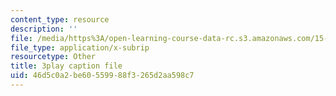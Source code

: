 ```yaml
---
content_type: resource
description: ''
file: /media/https%3A/open-learning-course-data-rc.s3.amazonaws.com/15-960-new-executive-thinking-social-impact-technology-projects-fall-2017-spring-2018/46d5c0a2be60559988f3265d2aa598c7_omuDD2rZqlE.vtt
file_type: application/x-subrip
resourcetype: Other
title: 3play caption file
uid: 46d5c0a2-be60-5599-88f3-265d2aa598c7
---
```

